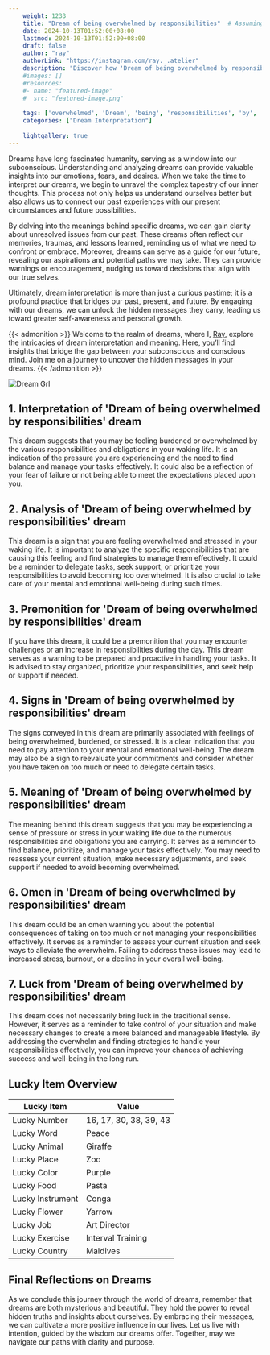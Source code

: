 ```yaml
---
    weight: 1233
    title: "Dream of being overwhelmed by responsibilities"  # Assuming 'title' column exists
    date: 2024-10-13T01:52:00+08:00
    lastmod: 2024-10-13T01:52:00+08:00
    draft: false
    author: "ray"
    authorLink: "https://instagram.com/ray._.atelier"
    description: "Discover how 'Dream of being overwhelmed by responsibilities' can interpret your future and uncover its significant meanings in your life."
    #images: []
    #resources:
    #- name: "featured-image"
    #  src: "featured-image.png"
    
    tags: ['overwhelmed', 'Dream', 'being', 'responsibilities', 'by', 'of']
    categories: ["Dream Interpretation"]
    
    lightgallery: true
---
```

    
Dreams have long fascinated humanity, serving as a window into our subconscious. Understanding and analyzing dreams can provide valuable insights into our emotions, fears, and desires. When we take the time to interpret our dreams, we begin to unravel the complex tapestry of our inner thoughts. This process not only helps us understand ourselves better but also allows us to connect our past experiences with our present circumstances and future possibilities.

By delving into the meanings behind specific dreams, we can gain clarity about unresolved issues from our past. These dreams often reflect our memories, traumas, and lessons learned, reminding us of what we need to confront or embrace. Moreover, dreams can serve as a guide for our future, revealing our aspirations and potential paths we may take. They can provide warnings or encouragement, nudging us toward decisions that align with our true selves.

Ultimately, dream interpretation is more than just a curious pastime; it is a profound practice that bridges our past, present, and future. By engaging with our dreams, we can unlock the hidden messages they carry, leading us toward greater self-awareness and personal growth.

{{< admonition >}}
Welcome to the realm of dreams, where I, [Ray](https://instagram.com/ray._.atelier), explore the intricacies of dream interpretation and meaning. Here, you’ll find insights that bridge the gap between your subconscious and conscious mind. Join me on a journey to uncover the hidden messages in your dreams.
{{< /admonition >}}

![Dream Grl](https://cdn.pixabay.com/photo/2017/11/02/03/35/gothic-2910057_1280.jpg "Dream Grl")

## 1. Interpretation of 'Dream of being overwhelmed by responsibilities' dream
 This dream suggests that you may be feeling burdened or overwhelmed by the various responsibilities and obligations in your waking life. It is an indication of the pressure you are experiencing and the need to find balance and manage your tasks effectively. It could also be a reflection of your fear of failure or not being able to meet the expectations placed upon you.

## 2. Analysis of 'Dream of being overwhelmed by responsibilities' dream
 This dream is a sign that you are feeling overwhelmed and stressed in your waking life. It is important to analyze the specific responsibilities that are causing this feeling and find strategies to manage them effectively. It could be a reminder to delegate tasks, seek support, or prioritize your responsibilities to avoid becoming too overwhelmed. It is also crucial to take care of your mental and emotional well-being during such times.

## 3. Premonition for 'Dream of being overwhelmed by responsibilities' dream
 If you have this dream, it could be a premonition that you may encounter challenges or an increase in responsibilities during the day. This dream serves as a warning to be prepared and proactive in handling your tasks. It is advised to stay organized, prioritize your responsibilities, and seek help or support if needed.

## 4. Signs in 'Dream of being overwhelmed by responsibilities' dream
 The signs conveyed in this dream are primarily associated with feelings of being overwhelmed, burdened, or stressed. It is a clear indication that you need to pay attention to your mental and emotional well-being. The dream may also be a sign to reevaluate your commitments and consider whether you have taken on too much or need to delegate certain tasks.

## 5. Meaning of 'Dream of being overwhelmed by responsibilities' dream
 The meaning behind this dream suggests that you may be experiencing a sense of pressure or stress in your waking life due to the numerous responsibilities and obligations you are carrying. It serves as a reminder to find balance, prioritize, and manage your tasks effectively. You may need to reassess your current situation, make necessary adjustments, and seek support if needed to avoid becoming overwhelmed.

## 6. Omen in 'Dream of being overwhelmed by responsibilities' dream
 This dream could be an omen warning you about the potential consequences of taking on too much or not managing your responsibilities effectively. It serves as a reminder to assess your current situation and seek ways to alleviate the overwhelm. Failing to address these issues may lead to increased stress, burnout, or a decline in your overall well-being.

## 7. Luck from 'Dream of being overwhelmed by responsibilities' dream
 This dream does not necessarily bring luck in the traditional sense. However, it serves as a reminder to take control of your situation and make necessary changes to create a more balanced and manageable lifestyle. By addressing the overwhelm and finding strategies to handle your responsibilities effectively, you can improve your chances of achieving success and well-being in the long run.

## Lucky Item Overview
| Lucky Item          | Value              |
|---------------|--------------------|
| Lucky Number        | 16, 17, 30, 38, 39, 43  |
| Lucky Word          | Peace |
| Lucky Animal        | Giraffe |
| Lucky Place         | Zoo     |
| Lucky Color         | Purple     |
| Lucky Food          | Pasta      |
| Lucky Instrument    | Conga |
| Lucky Flower        | Yarrow    |
| Lucky Job           | Art Director       |
| Lucky Exercise      | Interval Training  |
| Lucky Country       | Maldives    |


##  Final Reflections on Dreams

As we conclude this journey through the world of dreams, remember that dreams are both mysterious and beautiful. They hold the power to reveal hidden truths and insights about ourselves. By embracing their messages, we can cultivate a more positive influence in our lives. Let us live with intention, guided by the wisdom our dreams offer. Together, may we navigate our paths with clarity and purpose.

